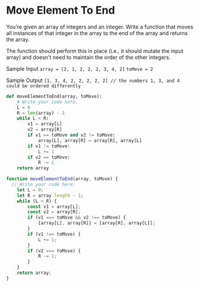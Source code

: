 # Move Element To End

  You're given an array of integers and an integer. Write a function that moves
  all instances of that integer in the array to the end of the array and returns
  the array.
  
  The function should perform this in place (i.e., it should mutate the input
  array) and doesn't need to maintain the order of the other integers.
  
  Sample Input
  ```array = [2, 1, 2, 2, 2, 3, 4, 2]```
  ```toMove = 2```
  
  Sample Output
  ```[1, 3, 4, 2, 2, 2, 2, 2] // the numbers 1, 3, and 4 could be ordered differently```
  
```python
def moveElementToEnd(array, toMove):
    # Write your code here.
    L = 0
	R = len(array) - 1
	while L < R:
		v1 = array[L]
		v2 = array[R]
		if v1 == toMove and v2 != toMove:
			array[L], array[R] = array[R], array[L]
		if v1 != toMove:
			L += 1
		if v2 == toMove:
			R -= 1
	return array
```
```javascript
function moveElementToEnd(array, toMove) {
  // Write your code here.
	let L = 0;
	let R = array.length - 1;
	while (L < R) {
		const v1 = array[L];
		const v2 = array[R];
		if (v1 === toMove && v2 !== toMove) {
			[array[L], array[R]] = [array[R], array[L]];
		}
		if (v1 !== toMove) {
			L += 1;
		}
		if (v2 === toMove) {
			R -= 1;
		}
	}
	return array;
}
```
